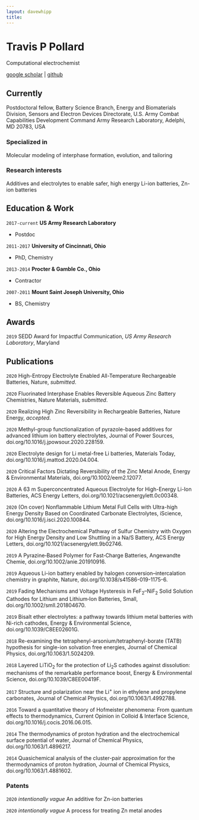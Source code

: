 ```yaml
---
layout: davewhipp
title:
---
```

# Travis P Pollard
Computational electrochemist

<div id="webaddress">
<a href="https://scholar.google.com/citations?user=bW3xa4MAAAAJ&hl=en">google scholar</a>
| <a href="https://github.com/pollardtp">github</a>
</div>


## Currently

Postdoctoral fellow, Battery Science Branch, Energy and Biomaterials Division, Sensors and Electron Devices Directorate, U.S. Army Combat Capabilities Development Command Army Research Laboratory, Adelphi, MD 20783, USA

### Specialized in

Molecular modeling of interphase formation, evolution, and tailoring

### Research interests

Additives and electrolytes to enable safer, high energy Li-ion batteries, Zn-ion batteries

## Education & Work

`2017-current`
__US Army Research Laboratory__

- Postdoc

`2011-2017`
__University of Cincinnati, Ohio__

- PhD, Chemistry

`2013-2014`
__Procter & Gamble Co., Ohio__

- Contractor

`2007-2011`
__Mount Saint Joseph University, Ohio__

- BS, Chemistry

## Awards

`2019`
SEDD Award for Impactful Communication, *US Army Research Laboratory*, Maryland

## Publications

`2020`
High-Entropy Electrolyte Enabled All-Temperature Rechargeable Batteries, Nature, *submitted*.

`2020`
Fluorinated Interphase Enables Reversible Aqueous Zinc Battery Chemistries, Nature Materials, *submitted*.

`2020`
Realizing High Zinc Reversibility in Rechargeable Batteries, Nature Energy, *accepted*.

`2020`
Methyl-group functionalization of pyrazole-based additives for advanced lithium ion battery electrolytes, Journal of Power Sources, doi.org/10.1016/j.jpowsour.2020.228159.

`2020`
Electrolyte design for Li metal-free Li batteries, Materials Today, doi.org/10.1016/j.mattod.2020.04.004.

`2020`
Critical Factors Dictating Reversibility of the Zinc Metal Anode, Energy & Environmental Materials, doi.org/10.1002/eem2.12077.

`2020`
A 63 m Superconcentrated Aqueous Electrolyte for High-Energy Li-Ion Batteries, ACS Energy Letters, doi.org/10.1021/acsenergylett.0c00348.

`2020`
(On cover) Nonflammable Lithium Metal Full Cells with Ultra-high Energy Density Based on Coordinated Carbonate Electrolytes, iScience, doi.org/10.1016/j.isci.2020.100844.

`2020`
Altering the Electrochemical Pathway of Sulfur Chemistry with Oxygen for High Energy Density and Low Shuttling in a Na/S Battery, ACS Energy Letters, doi.org/10.1021/acsenergylett.9b02746.

`2019`
A Pyrazine‐Based Polymer for Fast‐Charge Batteries, Angewandte Chemie, doi.org/10.1002/anie.201910916.

`2019`
Aqueous Li-ion battery enabled by halogen conversion–intercalation chemistry in graphite, Nature, doi.org/10.1038/s41586-019-1175-6.

`2019`
Fading Mechanisms and Voltage Hysteresis in FeF<sub>2</sub>–NiF<sub>2</sub> Solid Solution Cathodes for Lithium and Lithium‐Ion Batteries, Small, doi.org/10.1002/smll.201804670.

`2019`
Bisalt ether electrolytes: a pathway towards lithium metal batteries with Ni-rich cathodes, Energy & Environmental Science, doi.org/10.1039/C8EE02601G.

`2018`
Re-examining the tetraphenyl-arsonium/tetraphenyl-borate (TATB) hypothesis for single-ion solvation free energies, Journal of Chemical Physics, doi.org/10.1063/1.5024209.

`2018`
Layered LiTiO<sub>2</sub> for the protection of Li<sub>2</sub>S cathodes against dissolution: mechanisms of the remarkable performance boost, Energy & Environmental Science, doi.org/10.1039/C8EE00419F.

`2017`
Structure and polarization near the Li<sup>+</sup> ion in ethylene and propylene carbonates, Journal of Chemical Physics, doi.org/10.1063/1.4992788.

`2016`
Toward a quantitative theory of Hofmeister phenomena: From quantum effects to thermodynamics, Current Opinion in Colloid & Interface Science, doi.org/10.1016/j.cocis.2016.06.015.

`2014`
The thermodynamics of proton hydration and the electrochemical surface potential of water, Journal of Chemical Physics, doi.org/10.1063/1.4896217.

`2014`
Quasichemical analysis of the cluster-pair approximation for the thermodynamics of proton hydration, Journal of Chemical Physics, doi.org/10.1063/1.4881602.

### Patents

`2020`
*intentionally vague* An additive for Zn-ion batteries

`2020`
*intentionally vague* A process for treating Zn metal anodes


<!-- ### Footer

Last updated: July 2020 -->
